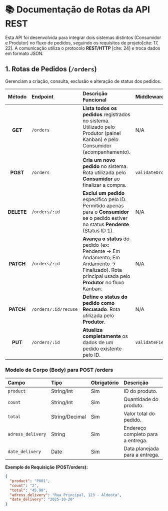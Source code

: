 # 📚 Documentação de Rotas da API REST

Esta API foi desenvolvida para integrar dois sistemas distintos (Consumidor e Produtor) no fluxo de pedidos, seguindo os requisitos de projeto[cite: 17, 22]. A comunicação utiliza o protocolo **REST/HTTP** [cite: 24] e troca dados em formato JSON.

## 1. Rotas de Pedidos (`/orders`)

Gerenciam a criação, consulta, exclusão e alteração de status dos pedidos.

| Método | Endpoint | Descrição Funcional | Middleware |
| :---: | :--- | :--- | :--- |
| **GET** | `/orders` | **Lista todos os pedidos** registrados no sistema. Utilizado pelo Produtor (painel Kanban) e pelo Consumidor (acompanhamento). | N/A |
| **POST** | `/orders` | **Cria um novo pedido** no sistema. Rota utilizada pelo **Consumidor** ao finalizar a compra. | `validateOrderCreation` |
| **DELETE**| `/orders/:id`| **Exclui um pedido** específico pelo ID. Permitido apenas para o **Consumidor** se o pedido estiver no status **Pendente** (Status ID 1). | N/A |
| **PATCH** | `/orders/:id` | **Avança o status** do pedido (ex: Pendente $\to$ Em Andamento; Em Andamento $\to$ Finalizado). Rota principal usada pelo **Produtor** no fluxo Kanban. | N/A |
| **PATCH** | `/orders/:id/recuse`| **Define o status do pedido como Recusado**. Rota utilizada pelo **Produtor**. | N/A |
| **PUT** | `/orders/:id` | **Atualiza completamente** os dados de um pedido existente pelo ID. | `validateFieldProduct` |

### **Modelo de Corpo (Body) para POST /orders**

| Campo | Tipo | Obrigatório | Descrição |
| :--- | :--- | :--- | :--- |
| `product` | String/Int | Sim | ID do produto. |
| `count` | String/Int | Sim | Quantidade do produto. |
| `total` | String/Decimal | Sim | Valor total do pedido. |
| `adress_delivery` | String | Sim | Endereço completo para a entrega. |
| `date_delivery` | Date | Sim | Data planejada para a entrega. |

**Exemplo de Requisição (POST/orders):**
```json
{
  "product": "P001",
  "count": "2",
  "total": "45.90",
  "adress_delivery": "Rua Principal, 123 - Aldeota",
  "date_delivery": "2025-10-20"
}